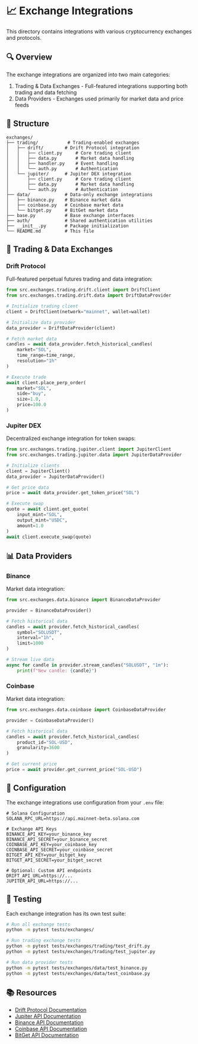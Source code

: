 # 📈 Exchange Integrations

This directory contains integrations with various cryptocurrency exchanges and protocols.

## 🔍 Overview

The exchange integrations are organized into two main categories:
1. Trading & Data Exchanges - Full-featured integrations supporting both trading and data fetching
2. Data Providers - Exchanges used primarily for market data and price feeds

## 📁 Structure

```
exchanges/
├── trading/           # Trading-enabled exchanges
│   ├── drift/        # Drift Protocol integration
│   │   ├── client.py     # Core trading client
│   │   ├── data.py       # Market data handling
│   │   ├── handler.py    # Event handling
│   │   └── auth.py       # Authentication
│   └── jupiter/      # Jupiter DEX integration
│       ├── client.py     # Core trading client
│       ├── data.py       # Market data handling
│       └── auth.py       # Authentication
├── data/             # Data-only exchange integrations
│   ├── binance.py    # Binance market data
│   ├── coinbase.py   # Coinbase market data
│   └── bitget.py     # BitGet market data
├── base.py           # Base exchange interfaces
├── auth/             # Shared authentication utilities
├── __init__.py       # Package initialization
└── README.md         # This file
```

## 🚀 Trading & Data Exchanges

### Drift Protocol
Full-featured perpetual futures trading and data integration:
```python
from src.exchanges.trading.drift.client import DriftClient
from src.exchanges.trading.drift.data import DriftDataProvider

# Initialize trading client
client = DriftClient(network="mainnet", wallet=wallet)

# Initialize data provider
data_provider = DriftDataProvider(client)

# Fetch market data
candles = await data_provider.fetch_historical_candles(
    market="SOL",
    time_range=time_range,
    resolution="1h"
)

# Execute trade
await client.place_perp_order(
    market="SOL",
    side="buy",
    size=1.0,
    price=100.0
)
```

### Jupiter DEX
Decentralized exchange integration for token swaps:
```python
from src.exchanges.trading.jupiter.client import JupiterClient
from src.exchanges.trading.jupiter.data import JupiterDataProvider

# Initialize clients
client = JupiterClient()
data_provider = JupiterDataProvider()

# Get price data
price = await data_provider.get_token_price("SOL")

# Execute swap
quote = await client.get_quote(
    input_mint="SOL",
    output_mint="USDC",
    amount=1.0
)
await client.execute_swap(quote)
```

## 📊 Data Providers

### Binance
Market data integration:
```python
from src.exchanges.data.binance import BinanceDataProvider

provider = BinanceDataProvider()

# Fetch historical data
candles = await provider.fetch_historical_candles(
    symbol="SOLUSDT",
    interval="1h",
    limit=1000
)

# Stream live data
async for candle in provider.stream_candles("SOLUSDT", "1m"):
    print(f"New candle: {candle}")
```

### Coinbase
Market data integration:
```python
from src.exchanges.data.coinbase import CoinbaseDataProvider

provider = CoinbaseDataProvider()

# Fetch historical data
candles = await provider.fetch_historical_candles(
    product_id="SOL-USD",
    granularity=3600
)

# Get current price
price = await provider.get_current_price("SOL-USD")
```

## 🔧 Configuration

The exchange integrations use configuration from your `.env` file:
```env
# Solana Configuration
SOLANA_RPC_URL=https://api.mainnet-beta.solana.com

# Exchange API Keys
BINANCE_API_KEY=your_binance_key
BINANCE_API_SECRET=your_binance_secret
COINBASE_API_KEY=your_coinbase_key
COINBASE_API_SECRET=your_coinbase_secret
BITGET_API_KEY=your_bitget_key
BITGET_API_SECRET=your_bitget_secret

# Optional: Custom API endpoints
DRIFT_API_URL=https://...
JUPITER_API_URL=https://...
```

## 🧪 Testing

Each exchange integration has its own test suite:
```bash
# Run all exchange tests
python -m pytest tests/exchanges/

# Run trading exchange tests
python -m pytest tests/exchanges/trading/test_drift.py
python -m pytest tests/exchanges/trading/test_jupiter.py

# Run data provider tests
python -m pytest tests/exchanges/data/test_binance.py
python -m pytest tests/exchanges/data/test_coinbase.py
```

## 📚 Resources

- [Drift Protocol Documentation](https://docs.drift.trade/)
- [Jupiter API Documentation](https://docs.jup.ag/)
- [Binance API Documentation](https://binance-docs.github.io/apidocs/)
- [Coinbase API Documentation](https://docs.cloud.coinbase.com/)
- [BitGet API Documentation](https://bitgetlimited.github.io/apidoc/) 